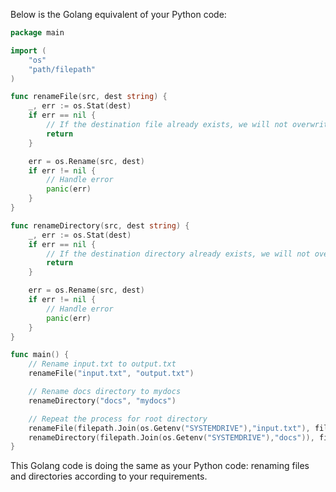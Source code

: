 Below is the Golang equivalent of your Python code:

```go
package main

import (
	"os"
	"path/filepath"
)

func renameFile(src, dest string) {
	_, err := os.Stat(dest)
	if err == nil {
		// If the destination file already exists, we will not overwrite it.
		return
	}

	err = os.Rename(src, dest)
	if err != nil {
		// Handle error
		panic(err)
	}
}

func renameDirectory(src, dest string) {
	_, err := os.Stat(dest)
	if err == nil {
		// If the destination directory already exists, we will not overwrite it.
		return
	}

	err = os.Rename(src, dest)
	if err != nil {
		// Handle error
		panic(err)
	}
}

func main() {
	// Rename input.txt to output.txt
	renameFile("input.txt", "output.txt")

	// Rename docs directory to mydocs
	renameDirectory("docs", "mydocs")

	// Repeat the process for root directory
	renameFile(filepath.Join(os.Getenv("SYSTEMDRIVE"),"input.txt"), filepath.Join(os.Getenv("SYSTEMDRIVE"),"output.txt"))
	renameDirectory(filepath.Join(os.Getenv("SYSTEMDRIVE"),"docs")), filepath.Join(os.Getenv("SYSTEMDRIVE"),"mydocs")
}
```
This Golang code is doing the same as your Python code: renaming files and directories according to your requirements.
